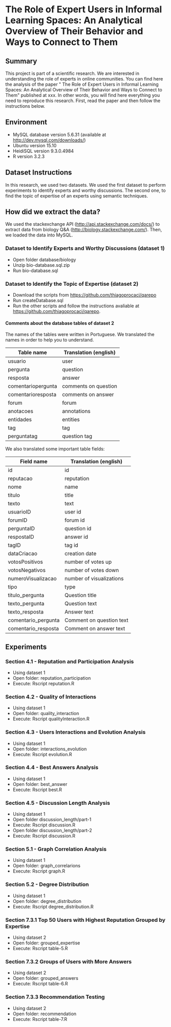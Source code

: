 #  The Role of Expert Users in Informal Learning Spaces: An Analytical Overview of Their Behavior and Ways to Connect to Them

## Summary
This project is part of a scientific research. We are interested in understanding the role of experts in online communities.
You can find here the analysis of the paper " The Role of Expert Users in Informal Learning Spaces: An Analytical Overview of Their Behavior and Ways to Connect to Them" published at xxx.
In other words, you will find here everything you need to reproduce this research.
First, read the paper and then follow the instructions below.

## Environment
- MySQL database version 5.6.31 (available at http://dev.mysql.com/downloads/)
- Ubuntu version 15.10
- HeidiSQL version 9.3.0.4984
- R version 3.2.3 

## Dataset Instructions

In this research, we used two datasets. 
We used the first dataset to perform experiments to identify experts and worthy discussions. 
The second one, to find the topic of expertise of an experts using semantic techniques.

## How did we extract the data?
We used the stackexchange API (http://api.stackexchange.com/docs/) to extract data from biology Q&A (http://biology.stackexchange.com/). Then, we loaded the data into MySQL.

### Dataset to Identify Experts and Worthy Discussions (dataset 1)

- Open folder database/biology
- Unzip bio-database.sql.zip
- Run bio-database.sql


### Dataset to Identify the Topic of Expertise (dataset 2)

- Download the scripts from https://github.com/thiagoprocaci/qarepo
- Run createDatabase.sql
- Run the other scripts and follow the instructions avaliable at https://github.com/thiagoprocaci/qarepo.

#### Comments about the database tables of dataset 2
The names of the tables were written in Portuguese. 
We translated the names in order to help you to understand.

Table name         | Translation (english)
------------------ | ------------------
usuario            | user
pergunta           | question
resposta           | answer
comentariopergunta | comments on question
comentarioresposta | comments on answer
forum              | forum
anotacoes          | annotations
entidades          | entities
tag                | tag
perguntatag        | question tag

We also translated some important table fields:

Field name         | Translation (english)
------------------ | ------------------
id                 | id
reputacao          | reputation
nome               | name
titulo             | title
texto              | text
usuarioID          | user id
forumID            | forum id
perguntaID         | question id
respostaID         | answer id
tagID              | tag id
dataCriacao        | creation date
votosPositivos     | number of votes up
votosNegativos     | number of votes down
numeroVisualizacao | number of visualizations
tipo               | type
titulo_pergunta    | Question title
texto_pergunta     | Question text
texto_resposta     | Answer text
comentario_pergunta| Comment on question text
comentario_resposta| Comment on answer text


## Experiments

### Section 4.1 - Reputation and Participation Analysis

- Using dataset 1
- Open folder: reputation_participation 
- Execute: Rscript reputation.R

### Section 4.2 - Quality of Interactions

- Using dataset 1
- Open folder: quality_interaction 
- Execute: Rscript qualityInteraction.R

### Section 4.3 - Users Interactions and Evolution Analysis

- Using dataset 1
- Open folder: interactions_evolution 
- Execute: Rscript evolution.R

### Section 4.4 - Best Answers Analysis

- Using dataset 1
- Open folder: best_answer 
- Execute: Rscript best.R

### Section 4.5 - Discussion Length Analysis

- Using dataset 1 
- Open folder discussion_length/part-1
- Execute: Rscript discussion.R
- Open folder discussion_length/part-2
- Execute: Rscript discussion.R

### Section 5.1 - Graph Correlation Analysis

- Using dataset 1
- Open folder: graph_correlarions 
- Execute: Rscript graph.R

### Section 5.2 - Degree Distribution

- Using dataset 1
- Open folder: degree_distribution 
- Execute: Rscript degree_distribution.R



### Section 7.3.1 Top 50 Users with Highest Reputation Grouped by Expertise

- Using dataset 2
- Open folder: grouped_expertise 
- Execute: Rscript table-5.R

### Section 7.3.2 Groups of Users with More Answers

- Using dataset 2
- Open folder: grouped_answers
- Execute: Rscript table-6.R

### Section 7.3.3 Recommendation Testing

- Using dataset 2
- Open folder: recommendation
- Execute: Rscript table-7.R


